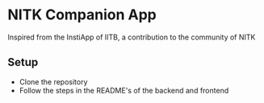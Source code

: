 # NITK Companion App
Inspired from the InstiApp of IITB, a contribution to the community of NITK

## Setup
- Clone the repository
- Follow the steps in the README's of the backend and frontend